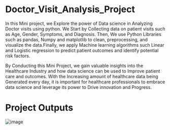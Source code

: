 # Doctor_Visit_Analysis_Project
In this Mini project, we Explore the power of Data science in Analyzing Doctor visits using python. We Start by Collecting data on patient visits such as Age, Gender, Symptoms, and Diagnosis. Then, We use Python Libraries such as pandas, Numpy and matplotlib to clean, preprocessing, and visualize the data.Finally, we apply Machine learning algorithms such Linear and Logistic regression to predict patient outcomes and identify potential risk factors.

By Conducting this Mini Project, we gain valuable insights into the Healthcare Industry and how data science can be used to Improve patient care and outcomes. With the Increasing amount of healthcare data being Generated every day, it is important for healthcare professionals to embrace data science and leverage its power to Drive innovation and Progress.

# Project Outputs

![image](https://github.com/gunnapanenikavya/Doctor_Visit_Project/assets/139001553/6cef0d15-74e6-4223-b98f-7ab92d3ef1ff)

